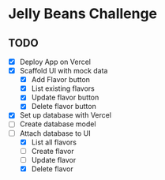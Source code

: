 # Jelly Beans Challenge

## TODO

- [x] Deploy App on Vercel
- [x] Scaffold UI with mock data
  - [x] Add Flavor button
  - [x] List existing flavors
  - [x] Update flavor button
  - [x] Delete flavor button
- [x] Set up database with Vercel
- [ ] Create database model
- [ ] Attach database to UI
  - [x] List all flavors
  - [ ] Create flavor
  - [ ] Update flavor
  - [x] Delete flavor
